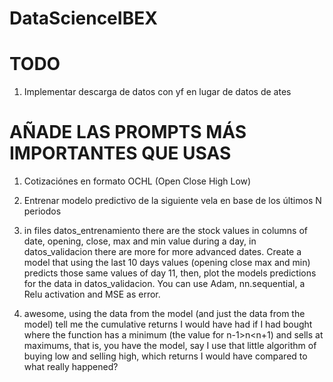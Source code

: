 # DataScienceIBEX

# TODO

1. Implementar descarga de datos con yf en lugar de datos de ates

# AÑADE LAS PROMPTS MÁS IMPORTANTES QUE USAS

1. Cotizaciónes en formato OCHL (Open Close High Low)

2. Entrenar modelo predictivo de la siguiente vela en base de los últimos N periodos

3. in files datos_entrenamiento there are the stock values in columns of date, opening, close, max and min value during a day, in datos_validacion there are more for more advanced dates. Create a model that using the last 10 days values (opening close max and min) predicts those same values of day 11, then, plot the models predictions for the data in datos_validacion. You can use Adam, nn.sequential, a Relu activation and MSE as error.


4. awesome, using the data from the model (and just the data from the model) tell me the cumulative returns I would have had if I had bought where  the function has a minimum (the value for n-1>n<n+1) and sells at maximums, that is, you have the model, say I use that little algorithm of buying low and selling high, which returns I would have compared to what really happened?
